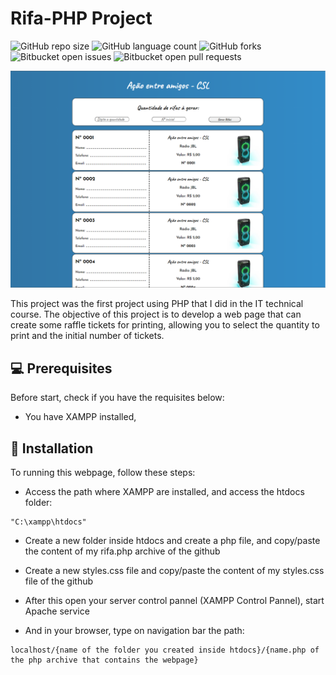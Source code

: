 # Rifa-PHP Project

![GitHub repo size](https://img.shields.io/github/repo-size/kauavalim/RifaPHP?style=for-the-badge)
![GitHub language count](https://img.shields.io/github/languages/count/kauavalim/RifaPHP?style=for-the-badge)
![GitHub forks](https://img.shields.io/github/forks/kauavalim/RifaPHP?style=for-the-badge)
![Bitbucket open issues](https://img.shields.io/bitbucket/issues/kauavalim/RifaPHP?style=for-the-badge)
![Bitbucket open pull requests](https://img.shields.io/bitbucket/pr-raw/kauavalim/RifaPHP?style=for-the-badge)

<img src="Screenshot.png" alt="Website Image">

<p> This project was the first project using PHP that I did in the IT technical course. The objective of this project is to develop a web page that can create some
raffle tickets for printing, allowing you to select the quantity to print and the initial number of tickets.</p>

## 💻 Prerequisites

Before start, check if you have the requisites below:

- You have XAMPP installed,

## 🚀 Installation

To running this webpage, follow these steps:

- Access the path where XAMPP are installed, and access the htdocs folder:

```
"C:\xampp\htdocs"
```

- Create a new folder inside htdocs and create a php file, and copy/paste the content of my rifa.php archive of the github

- Create a new styles.css file and copy/paste the content of my styles.css file of the github

- After this open your server control pannel (XAMPP Control Pannel), start Apache service

- And in your browser, type on navigation bar the path:

```
localhost/{name of the folder you created inside htdocs}/{name.php of the php archive that contains the webpage}
```
